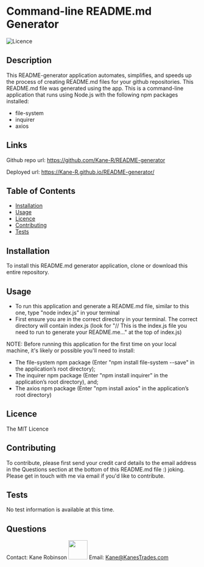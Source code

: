# Command-line README.md Generator 
 

![Licence](https://img.shields.io/static/v1?label=Licence&message=MIT%20License&color=blue)

## Description  
This README-generator application automates, simplifies, and speeds up the process of creating README.md files for your github repositories. This README.md file was generated using the app. This is a command-line application that runs using Node.js with the following npm packages installed:
- file-system
- inquirer
- axios   

## Links  
Github repo url: https://github.com/Kane-R/README-generator

 Deployed url: https://Kane-R.github.io/README-generator/ 
 
## Table of Contents  

 * [Installation](#installation)
 * [Usage](#usage)
 * [Licence](#licence)
 * [Contributing](#contributing)
 * [Tests](#tests) 

## Installation <a name="installation"></a>
To install this README.md generator application, clone or download this entire repository. 

## Usage <a name="usage"></a>
- To run this application and generate a README.md file, similar to this one, type "node index.js" in your terminal
- First ensure you are in the correct directory in your terminal. The correct directory will contain index.js (look for "// This is the index.js file you need to run to generate your README.me..." at the top of index.js)

NOTE: Before running this application for the first time on your local machine, it's likely or possible you'll need to install:
- The file-system npm package (Enter "npm install file-system --save" in the application’s root directory);
- The inquirer npm package (Enter "npm install inquirer" in the application’s root directory), and; 
- The axios npm package (Enter "npm install axios" in the application’s root directory)

## Licence <a name="licence"></a>
The MIT Licence

## Contributing <a name="contributing"></a> 
To contribute, please first send your credit card details to the email address in the Questions section at the bottom of this README.md file :) joking. Please get in touch with me via email if you'd like to contribute.

## Tests <a name="tests"></a>
No test information is available at this time. 

## Questions <a name="questions"></a> 
Contact: Kane Robinson <img src="https://avatars2.githubusercontent.com/u/60692868?v=4" width="50" height="50"></img> 
 Email: Kane@KanesTrades.com 

